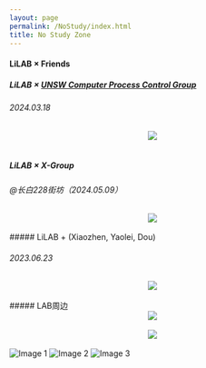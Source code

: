 ```yaml
---
layout: page
permalink: /NoStudy/index.html
title: No Study Zone
---
```


#### LiLAB × Friends

##### LiLAB × [UNSW Computer Process Control Group](https://www.unsw.edu.au/research/computer-process-control-group)

###### 2024.03.18

<div align="center">
<img src="https://usst-lilab.github.io/images/NoStudy/5.jpg">
</div><br>



##### LiLAB × X-Group

###### @长白228街坊（2024.05.09）

<div align="center">
<img src="https://usst-lilab.github.io/images/NoStudy/228.jpg">
</div><br>
##### LiLAB + (Xiaozhen, Yaolei, Dou)

###### 2023.06.23


<div align="center">
<img src="https://usst-lilab.github.io/images/NoStudy/3.jpg">
</div><br>
##### LAB周边

<div align="center">
<img src="https://usst-lilab.github.io/images/NoStudy/4.jpg">
</div><br>
<div align="center">
<img src="https://usst-lilab.github.io/images/NoStudy/bag1.jpg">
</div><br>


<html>
<head>
  <meta charset="UTF-8">
  <title>Image Slider</title>
  <style>
    .slider-container {
      width: 100%;
      height: 100%;
      overflow: hidden;
      position: relative;
    }

    .slider-container img {
      width: auto;
      height: 100%;
      position: absolute;
      top: 0;
      left: 0;
      opacity: 0;
      transition: opacity 0.3s ease-in-out;
    }
    
    .slider-container img.active {
      opacity: 1;
    }
  </style>
</head>
<body>
  <div class="slider-container">
    <img src="https://usst-lilab.github.io/images/NoStudy/4.jpg" alt="Image 1">
    <img src="https://usst-lilab.github.io/images/NoStudy/bag1.jpg" alt="Image 2">
    <img src="https://usst-lilab.github.io/images/NoStudy/bag2.jpg" alt="Image 3">
  </div>

  <script>
    var images = document.querySelectorAll('.slider-container img');
    var currentIndex = 0;

    function showImage(index) {
      if (index < 0) {
        index = images.length - 1;
      } else if (index >= images.length) {
        index = 0;
      }
    
      images.forEach(function(image) {
        image.classList.remove('active');
      });
    
      images[index].classList.add('active');
      currentIndex = index;
    }
    
    document.addEventListener('keydown', function(event) {
      if (event.keyCode === 37) {
        showImage(currentIndex - 1);
      } else if (event.keyCode === 39) {
        showImage(currentIndex + 1);
      }
    });
    
    showImage(currentIndex);
  </script>
</body>
</html>

